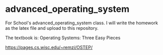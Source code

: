 # advanced_operating_system

For School's advanced_operating_system class.
I will write the homework as the latex file and upload to this repository.

The textbook is: 
Operating Systems: Three Easy Pieces

<a>https://pages.cs.wisc.edu/~remzi/OSTEP/</a>
